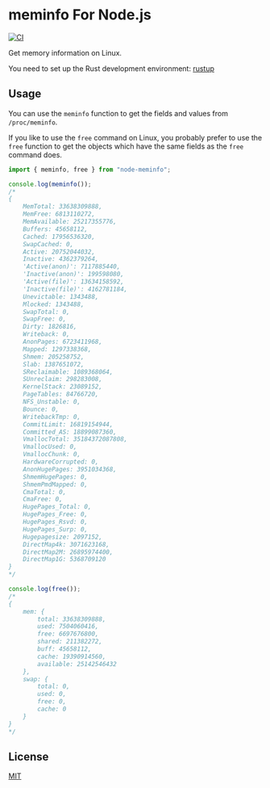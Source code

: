 meminfo For Node.js
=================================

[![CI](https://github.com/magiclen/node-meminfo/actions/workflows/ci.yml/badge.svg)](https://github.com/magiclen/node-meminfo/actions/workflows/ci.yml)

Get memory information on Linux.

You need to set up the Rust development environment: [rustup](https://rustup.rs/)

## Usage

You can use the `meminfo` function to get the fields and values from `/proc/meminfo`.

If you like to use the `free` command on Linux, you probably prefer to use the `free` function to get the objects which have the same fields as the `free` command does.

```typescript
import { meminfo, free } from "node-meminfo";

console.log(meminfo());
/*
{
    MemTotal: 33638309888,
    MemFree: 6813110272,
    MemAvailable: 25217355776,
    Buffers: 45658112,
    Cached: 17956536320,
    SwapCached: 0,
    Active: 20752044032,
    Inactive: 4362379264,
    'Active(anon)': 7117885440,
    'Inactive(anon)': 199598080,
    'Active(file)': 13634158592,
    'Inactive(file)': 4162781184,
    Unevictable: 1343488,
    Mlocked: 1343488,
    SwapTotal: 0,
    SwapFree: 0,
    Dirty: 1826816,
    Writeback: 0,
    AnonPages: 6723411968,
    Mapped: 1297338368,
    Shmem: 205258752,
    Slab: 1387651072,
    SReclaimable: 1089368064,
    SUnreclaim: 298283008,
    KernelStack: 23089152,
    PageTables: 84766720,
    NFS_Unstable: 0,
    Bounce: 0,
    WritebackTmp: 0,
    CommitLimit: 16819154944,
    Committed_AS: 18899087360,
    VmallocTotal: 35184372087808,
    VmallocUsed: 0,
    VmallocChunk: 0,
    HardwareCorrupted: 0,
    AnonHugePages: 3951034368,
    ShmemHugePages: 0,
    ShmemPmdMapped: 0,
    CmaTotal: 0,
    CmaFree: 0,
    HugePages_Total: 0,
    HugePages_Free: 0,
    HugePages_Rsvd: 0,
    HugePages_Surp: 0,
    Hugepagesize: 2097152,
    DirectMap4k: 3071623168,
    DirectMap2M: 26895974400,
    DirectMap1G: 5368709120
}
*/

console.log(free());
/*
{ 
    mem: { 
        total: 33638309888,
        used: 7504060416,
        free: 6697676800,
        shared: 211382272,
        buff: 45658112,
        cache: 19390914560,
        available: 25142546432
    },
    swap: {
        total: 0,
        used: 0, 
        free: 0,
        cache: 0
    }
}
*/
```

## License

[MIT](LICENSE)
